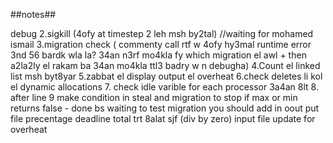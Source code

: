 ##notes##

debug
2.sigkill (4ofy at timestep 2 leh msh by2tal) //waiting for mohamed ismail 
3.migration check ( commenty call rtf w 4ofy hy3mal runtime error 3nd 56 bardk wla la? 34an n3rf mo4kla fy which migration el awl + then a2la2ly el rakam ba 34an mo4kla ttl3 badry w n debugha)
4.Count el linked list msh byt8yar
5.zabbat el display output el overheat
6.check deletes li kol el dynamic allocations
7. check idle varible for each processor 3a4an 8lt
8. after line 9 make condition in steal and migration to stop if max or min returns false - done bs waiting to test migration
you should add in oout put file precentage deadline
total trt 8alat sjf (div by zero)
input file update for overheat
